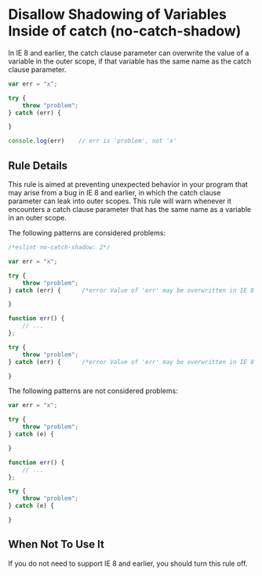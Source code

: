 # Disallow Shadowing of Variables Inside of catch (no-catch-shadow)

In IE 8 and earlier, the catch clause parameter can overwrite the value of a variable in the outer scope, if that variable has the same name as the catch clause parameter.

```js
var err = "x";

try {
    throw "problem";
} catch (err) {

}

console.log(err)    // err is 'problem', not 'x'
```

## Rule Details

This rule is aimed at preventing unexpected behavior in your program that may arise from a bug in IE 8 and earlier, in which the catch clause parameter can leak into outer scopes. This rule will warn whenever it encounters a catch clause parameter that has the same name as a variable in an outer scope.

The following patterns are considered problems:

```js
/*eslint no-catch-shadow: 2*/

var err = "x";

try {
    throw "problem";
} catch (err) {      /*error Value of 'err' may be overwritten in IE 8 and earlier.*/

}

function err() {
    // ...
};

try {
    throw "problem";
} catch (err) {      /*error Value of 'err' may be overwritten in IE 8 and earlier.*/

}
```

The following patterns are not considered problems:

```js
var err = "x";

try {
    throw "problem";
} catch (e) {

}

function err() {
    // ...
};

try {
    throw "problem";
} catch (e) {

}
```

## When Not To Use It

If you do not need to support IE 8 and earlier, you should turn this rule off.
